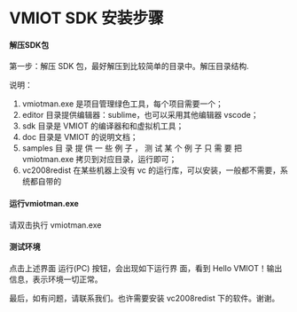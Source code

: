 # VMIOT SDK 安装步骤

#### 解压SDK包

第一步：解压 SDK 包，最好解压到比较简单的目录中。解压目录结构.

说明：

1. vmiotman.exe 是项目管理绿色工具，每个项目需要一个；
2. editor 目录提供编辑器：sublime，也可以采用其他编辑器 vscode；
3. sdk 目录是 VMIOT 的编译器和和虚拟机工具；
4. doc 目录是 VMIOT 的说明文档；
5. samples 目 录 提 供 一 些 例 子 ， 测 试 某 个 例 子 只 需 要 把vmiotman.exe 拷贝到对应目录，运行即可；
6. vc2008redist 在某些机器上没有 vc 的运行库，可以安装，一般都不需要，系统都自带的

#### 运行vmiotman.exe

请双击执行 vmiotman.exe

#### 测试环境

点击上述界面 运行(PC) 按钮，会出现如下运行界
面，看到 Hello VMIOT！输出信息，表示环境一切正常。

最后，如有问题，请联系我们。也许需要安装 vc2008redist
下的软件。谢谢。
